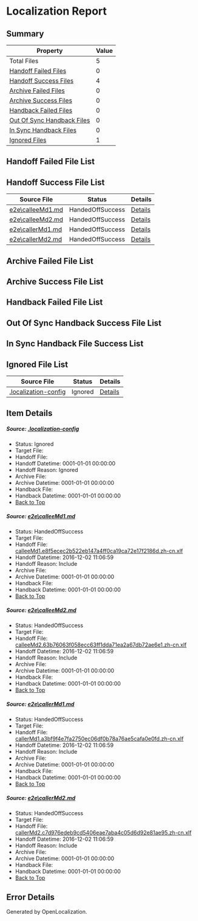 # <a name='report-top'></a> Localization Report

## Summary
 Property | Value 
 -------- | ----- 
 Total Files | 5
[ Handoff Failed Files ](#handoff-failed-list)| 0
[ Handoff Success Files ](#handoff-success-list)| 4
[ Archive Failed Files ](#archive-failed-list)| 0
[ Archive Success Files ](#archive-success-list)| 0
[ Handback Failed Files ](#handback-failed-list)| 0
[ Out Of Sync Handback Files ](#outofsync-handback-success-list)| 0
[ In Sync Handback Files ](#insync-handback-success-list)| 0
[ Ignored Files ](#ignored-list)| 1

## <a name='handoff-failed-list'></a> Handoff Failed File List

## <a name='handoff-success-list'></a> Handoff Success File List
 Source File | Status | Details 
 ----------- | ------ | ------- 
 [e2e\calleeMd1.md](https://github.com/OpenLocalizationTestOrg/ol-test0/blob/e7b47dc1e2617109ded7586221b7d73a1275d1c7/e2e/calleeMd1.md) | HandedOffSuccess | [Details](#bb59a02a2754591de8585734d5ad5d76975425231)
 [e2e\calleeMd2.md](https://github.com/OpenLocalizationTestOrg/ol-test0/blob/e7b47dc1e2617109ded7586221b7d73a1275d1c7/e2e/calleeMd2.md) | HandedOffSuccess | [Details](#4cb47bf1066eb943a6682a2d7fd1ae84c28ae6a82)
 [e2e\callerMd1.md](https://github.com/OpenLocalizationTestOrg/ol-test0/blob/e7b47dc1e2617109ded7586221b7d73a1275d1c7/e2e/callerMd1.md) | HandedOffSuccess | [Details](#73f8dd7095f902f93aeef44f19dcccd72b305db53)
 [e2e\callerMd2.md](https://github.com/OpenLocalizationTestOrg/ol-test0/blob/e7b47dc1e2617109ded7586221b7d73a1275d1c7/e2e/callerMd2.md) | HandedOffSuccess | [Details](#1328e4906efa18512d90c4cc6bc8b2b09c9530024)

## <a name='archive-failed-list'></a> Archive Failed File List

## <a name='archive-success-list'></a> Archive Success File List

## <a name='handback-failed-list'></a> Handback Failed File List

## <a name='outofsync-handback-success-list'></a> Out Of Sync Handback Success File List

## <a name='insync-handback-success-list'></a> In Sync Handback File Success List

## <a name='ignored-list'></a> Ignored File List
 Source File | Status | Details 
 ----------- | ------ | ------- 
 [.localization-config](https://github.com/OpenLocalizationTestOrg/ol-test0/blob/e7b47dc1e2617109ded7586221b7d73a1275d1c7/.localization-config) | Ignored | [Details](#c268a05ecaa7ec85942ed632c29928ee5bd6da8d0)

## Item Details
##### <a name='c268a05ecaa7ec85942ed632c29928ee5bd6da8d0'></a> Source: [.localization-config](https://github.com/OpenLocalizationTestOrg/ol-test0/blob/e7b47dc1e2617109ded7586221b7d73a1275d1c7/.localization-config)
* Status: Ignored
* Target File: 
* Handoff File: 
* Handoff Datetime: 0001-01-01 00:00:00
* Handoff Reason: Ignored
* Archive File: 
* Archive Datetime: 0001-01-01 00:00:00
* Handback File: 
* Handback Datetime: 0001-01-01 00:00:00
* [Back to Top](#report-top)

##### <a name='bb59a02a2754591de8585734d5ad5d76975425231'></a> Source: [e2e\calleeMd1.md](https://github.com/OpenLocalizationTestOrg/ol-test0/blob/e7b47dc1e2617109ded7586221b7d73a1275d1c7/e2e/calleeMd1.md)
* Status: HandedOffSuccess
* Target File: 
* Handoff File: [calleeMd1.e8f5ecec2b522eb147a4ff0ca19ca72e17f2186d.zh-cn.xlf](https://github.com/OpenLocalizationTestOrg/ol-test0-handoff/blob/0a41378860ee68e6a370f60aa97dce319712f149/ol-handoff/OpenLocalizationTestOrg/ol-test0-zhcn/shujia/ht/calleeMd1.e8f5ecec2b522eb147a4ff0ca19ca72e17f2186d.zh-cn.xlf)
* Handoff Datetime: 2016-12-02 11:06:59
* Handoff Reason: Include
* Archive File: 
* Archive Datetime: 0001-01-01 00:00:00
* Handback File: 
* Handback Datetime: 0001-01-01 00:00:00
* [Back to Top](#report-top)

##### <a name='4cb47bf1066eb943a6682a2d7fd1ae84c28ae6a82'></a> Source: [e2e\calleeMd2.md](https://github.com/OpenLocalizationTestOrg/ol-test0/blob/e7b47dc1e2617109ded7586221b7d73a1275d1c7/e2e/calleeMd2.md)
* Status: HandedOffSuccess
* Target File: 
* Handoff File: [calleeMd2.63b76063f058ecc63ff1dda71ea2a67db72ae6e1.zh-cn.xlf](https://github.com/OpenLocalizationTestOrg/ol-test0-handoff/blob/0a41378860ee68e6a370f60aa97dce319712f149/ol-handoff/OpenLocalizationTestOrg/ol-test0-zhcn/shujia/ht/calleeMd2.63b76063f058ecc63ff1dda71ea2a67db72ae6e1.zh-cn.xlf)
* Handoff Datetime: 2016-12-02 11:06:59
* Handoff Reason: Include
* Archive File: 
* Archive Datetime: 0001-01-01 00:00:00
* Handback File: 
* Handback Datetime: 0001-01-01 00:00:00
* [Back to Top](#report-top)

##### <a name='73f8dd7095f902f93aeef44f19dcccd72b305db53'></a> Source: [e2e\callerMd1.md](https://github.com/OpenLocalizationTestOrg/ol-test0/blob/e7b47dc1e2617109ded7586221b7d73a1275d1c7/e2e/callerMd1.md)
* Status: HandedOffSuccess
* Target File: 
* Handoff File: [callerMd1.a3bf9f4e7fa2750ec06df0b78a76ae5cafa0e0fd.zh-cn.xlf](https://github.com/OpenLocalizationTestOrg/ol-test0-handoff/blob/0a41378860ee68e6a370f60aa97dce319712f149/ol-handoff/OpenLocalizationTestOrg/ol-test0-zhcn/shujia/ht/callerMd1.a3bf9f4e7fa2750ec06df0b78a76ae5cafa0e0fd.zh-cn.xlf)
* Handoff Datetime: 2016-12-02 11:06:59
* Handoff Reason: Include
* Archive File: 
* Archive Datetime: 0001-01-01 00:00:00
* Handback File: 
* Handback Datetime: 0001-01-01 00:00:00
* [Back to Top](#report-top)

##### <a name='1328e4906efa18512d90c4cc6bc8b2b09c9530024'></a> Source: [e2e\callerMd2.md](https://github.com/OpenLocalizationTestOrg/ol-test0/blob/e7b47dc1e2617109ded7586221b7d73a1275d1c7/e2e/callerMd2.md)
* Status: HandedOffSuccess
* Target File: 
* Handoff File: [callerMd2.c7d976edeb9cd5406eae7aba4c05d6d92e81ae95.zh-cn.xlf](https://github.com/OpenLocalizationTestOrg/ol-test0-handoff/blob/0a41378860ee68e6a370f60aa97dce319712f149/ol-handoff/OpenLocalizationTestOrg/ol-test0-zhcn/shujia/ht/callerMd2.c7d976edeb9cd5406eae7aba4c05d6d92e81ae95.zh-cn.xlf)
* Handoff Datetime: 2016-12-02 11:06:59
* Handoff Reason: Include
* Archive File: 
* Archive Datetime: 0001-01-01 00:00:00
* Handback File: 
* Handback Datetime: 0001-01-01 00:00:00
* [Back to Top](#report-top)


## Error Details

Generated by OpenLocalization.
